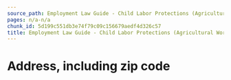 ```yaml
---
source_path: Employment Law Guide - Child Labor Protections (Agricultural Work).md
pages: n/a-n/a
chunk_id: 5d199c551db3e74f79c09c156679aedf4d326c57
title: Employment Law Guide - Child Labor Protections (Agricultural Work)
---
```

# Address, including zip code
